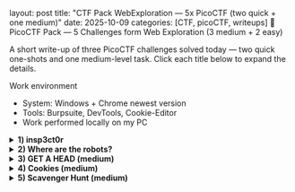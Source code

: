 layout: post
title: "CTF Pack WebExploration — 5x PicoCTF (two quick + one medium)"
date: 2025-10-09
categories: [CTF, picoCTF, writeups]
🧩 PicoCTF Pack — 5 Challenges form Web Exploration (3 medium + 2 easy)

A short write-up of three PicoCTF challenges solved today — two quick one-shots and one medium-level task.
Click each title below to expand the details.

Work environment
- System: Windows + Chrome newest version
- Tools: Burpsuite, DevTools, Cookie-Editor
- Work performed locally on my PC  

<details> <summary><b>1) insp3ct0r </b></summary>
Inspector
🔍 Description
 
First task from Web Exploration field. Here we will have to use DevTools to inspect the site and find the flag.

🛠️ What I did

Opened the page: http://jupiter.challenges.picoctf.org:9670
The page looks like this:  
<img src="../assets/img/ctf-2025-web-exploration/insp3ct0r/5.png" width="600">  
And I click on the HOW tab. Here we can see that to make this site creator used a HTML, CSS and JS.  
<img src="../assets/img/ctf-2025-web-exploration/insp3ct0r/6.png" width="600">  

1. I open DevTool (F12) and start inspecting DOM. Almost immediately I found 1st part of the flag in the HTML file:
   
<img src="../assets/img/ctf-2025-web-exploration/insp3ct0r/1.png" width="600" width="600">

3. Then I move to sources and check mycss.css where I found 2nd part of the flag
   
<img src="../assets/img/ctf-2025-web-exploration/insp3ct0r/2.png" width="600">  

5. And then move to myjs.js where the last part of the flag is waiting.  

<img src="../assets/img/ctf-2025-web-exploration/insp3ct0r/3.png" width="600">  

</details>
<details> <summary><b>2) Where are the robots? </b></summary>
 Where are the robots?
🔍 Description
 
Pretty simple challenge. As the name indicates we will be checking robots.txt file  

🛠️ Steps

1. I open an URL given in the task, and I add at the end of it /robots.txt 
(<i>a text file that website owners create to tell web crawlers (like search engine bots) which pages or directories on their site should not be crawled</i>)  
<img src="../assets/img/Web Exploration/where are the robots/1.png" width="600">  
2. In the robot.txt we can see disallow file.html. I puit it at the end of the URL:  
<img src="../assets/img/Web Exploration/where are the robots/2.png" width="600">  

And we got the 2nd flag:  
<img src="../assets/img/ctf-2025-warm-up/2.png" width="600">

</details>
<details> <summary><b>3) GET A HEAD (medium)</b></summary>
GET A HEAD — (medium)
🔍 Description

A medium-level challenge involving the Burp Suite to manipulate the HTTPS requests.

🛠️ Steps to solve

1. Open the link from the task: http://mercury.picoctf.net:21939/  
<img src="../assets/img/Web Exploration/GET A HEAD/4.png" width="600">  
2. The site changes color accordingly to the button we click. If we click blue option there is POST request, when red there is a GET  
BLUE:  
<img src="../assets/img/Web Exploration/GET A HEAD/5.png" width="600">  
RED:  
<img src="../assets/img/Web Exploration/GET A HEAD/6.png" width="600">  
3. As the title of the challenge is GET a HEAD - I assume the GET is the request we want to experiment with. I intercept GET request and switch GET for HEAD - as in the challenge title and send
And there it is! The flag:  
<img src="../assets/img/Web Exploration/GET A HEAD/3.png" width="600">

</details>
<details> <summary><b>4) Cookies (medium)</b></summary>
Cookies — (medium)
🔍 Description
Who doesn't love cookies? Try to figure out the best one.
Here we will have to use cookies to find the flag. I'll use Chrome add-on Cookie-Manager - which allows users to view, edit, delete, and manage the cookies stored by their browse

🛠️ Steps to solve

1. I opened the page: http://mercury.picoctf.net:17781/ It looked like this:  
<img src="../assets/img/Web Exploration/Cookies/1.png" width="600">  
After opening page we could see only one cookie Named: name with Value: -1  
3. First I opened Cookie-Editor add-on and tried to add earch for the cookie from the placeholder in the search bar: snickerdoodle - it was proper value, but wrong cookie. We got new cookie with value 0  
4. Idea that popped in my head was: There is too many kind of cookies to tre guessing it :D. Let's try from a different angle.  
<img src="../assets/img/Web Exploration/Cookies/3.png" width="600">  
5. I use Cookie-Editor to change the cookie value from 0, to 1 save it and reload the page and we got next cookie name but still wrong  
6. Then I trieds 50, 40, 30 - nothing. Tried 20 and it works but wrong cookie (at this point I hoped the last one will be the flag) so I tried 29 - nothing, then 28 - cookie, but again, not very special... :)  
7. Finally I found the right one!  
<img src="../assets/img/Web Exploration/Cookies/4.png" width="600">  

I'll add automated solution with Burp Suite intruder or another script soon, because it seems very so i'll leave place here for it! :D

</details>
<details> <summary><b>5) Scavenger Hunt (medium)</b></summary>
Cookies — (medium)
🔍 Description
There is some interesting information hidden around this site.
We will search throrugh the page, to find parts of the flag.

🛠️ What I did

1. First ofcourse I open the page: http://mercury.picoctf.net:5080/  
2. And start classic from DevTools and DOM analyzing and immediately we can see first part of the flag  
<img src="..assets/img/Web Exploration/Scavenger Hunt/2.png" width="600">  
3. Then I go to sources and and CSS and here is the 2nd part... however we don't know how many parts there is, I don't think it will be only 3 :D  
<img src="..assets/img/Web Exploration/Scavenger Hunt/3.png" width="600">  
4. Let's go see the js file. Here we have hint <i>How can I keep Google from indexing my website?</i> instead of the flag part:
5. The idea that comes to my mind is to check as in previous challenge - robots.txt - so I add it to the URL and there it is 3rd part with another hint
<img src="..assets/img/Web Exploration/Scavenger Hunt/1.png" width="600">  
6. Here I stucked for a moment, had no really idea where to search only hint was that its apache. After about ~1hr of tries and doing some resarch I found that: .htaccess is a configuration file used by Apache-based web servers and it worked - I replaced /robots.txt at the end of the URL with /.htaccess and I found it 4th part of the flag with another hint  
<img src="..assets/img/Web Exploration/Scavenger Hunt/1.png" width="600">
7. And another resarch, after some time I found that DS_Store is a file that stores custom attributes of its containing folder, such as folder view options, icon positions - It took me a while to find out, but there is final part!
<img src="..assets/img/Web Exploration/Scavenger Hunt/7.png" width="600">

</details>
